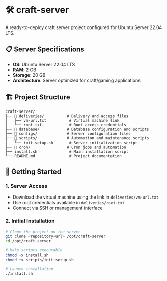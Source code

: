 # 🛠️ craft-server

A ready-to-deploy craft server project configured for Ubuntu Server 22.04 LTS.

## 📋 Server Specifications

- **OS**: Ubuntu Server 22.04 LTS
- **RAM**: 2 GB
- **Storage**: 20 GB
- **Architecture**: Server optimized for craft/gaming applications

## 🏗️ Project Structure

```
craft-server/
├── 📁 deliveries/          # Delivery and access files
│   ├── vm-url.txt          # Virtual machine link
│   └── root.txt            # Root access credentials
├── 📁 database/            # Database configuration and scripts
├── 📁 configs/             # Server configuration files
├── 📁 scripts/             # Automation and maintenance scripts
│   └── init-setup.sh       # Server initialization script
├── 📁 cron/                # Cron jobs and automation
├── install.sh              # Main installation script
└── README.md               # Project documentation
```

## 🚀 Getting Started

### 1. **Server Access**

- Download the virtual machine using the link in `deliveries/vm-url.txt`
- Use root credentials available in `deliveries/root.txt`
- Connect via SSH or management interface

### 2. **Initial Installation**

```bash
# Clone the project on the server
git clone <repository-url> /opt/craft-server
cd /opt/craft-server

# Make scripts executable
chmod +x install.sh
chmod +x scripts/init-setup.sh

# Launch installation
./install.sh
```
